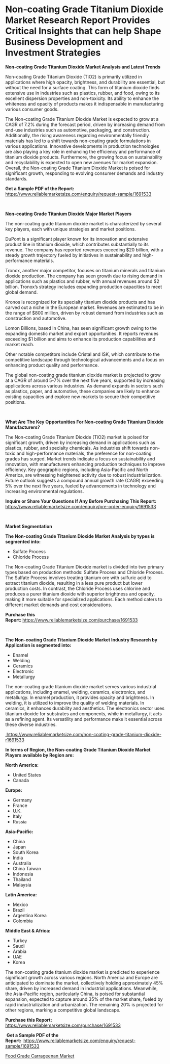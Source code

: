 <p><h1>Non-coating Grade Titanium Dioxide Market Research Report Provides Critical Insights that can help Shape Business Development and Investment Strategies</h1></p><p><strong>Non-coating Grade Titanium Dioxide Market Analysis and Latest Trends</strong></p>
<p><p>Non-coating Grade Titanium Dioxide (TiO2) is primarily utilized in applications where high opacity, brightness, and durability are essential, but without the need for a surface coating. This form of titanium dioxide finds extensive use in industries such as plastics, rubber, and food, owing to its excellent dispersion properties and non-toxicity. Its ability to enhance the whiteness and opacity of products makes it indispensable in manufacturing various consumer goods.</p><p>The Non-coating Grade Titanium Dioxide Market is expected to grow at a CAGR of 7.2% during the forecast period, driven by increasing demand from end-use industries such as automotive, packaging, and construction. Additionally, the rising awareness regarding environmentally friendly materials has led to a shift towards non-coating grade formulations in various applications. Innovative developments in production technologies are also playing a key role in enhancing the efficiency and performance of titanium dioxide products. Furthermore, the growing focus on sustainability and recyclability is expected to open new avenues for market expansion. Overall, the Non-coating Grade Titanium Dioxide Market is poised for significant growth, responding to evolving consumer demands and industry standards.</p></p>
<p><strong>Get a Sample PDF of the Report:&nbsp;</strong> <a href="https://www.reliablemarketsize.com/enquiry/request-sample/1691533?utm_campaign=973&utm_medium=2&utm_source=Github&utm_content=ia&utm_term=07012025&utm_id=non-coating-grade-titanium-dioxide">https://www.reliablemarketsize.com/enquiry/request-sample/1691533</a></p>
<p>&nbsp;</p>
<p><strong>Non-coating Grade Titanium Dioxide Major Market Players</strong></p>
<p><p>The non-coating grade titanium dioxide market is characterized by several key players, each with unique strategies and market positions. </p><p>DuPont is a significant player known for its innovation and extensive product line in titanium dioxide, which contributes substantially to its revenue. The company has reported revenues exceeding $20 billion, with a steady growth trajectory fueled by initiatives in sustainability and high-performance materials.</p><p>Tronox, another major competitor, focuses on titanium minerals and titanium dioxide production. The company has seen growth due to rising demand in applications such as plastics and rubber, with annual revenues around $2 billion. Tronox’s strategy includes expanding production capacities to meet global demand.</p><p>Kronos is recognized for its specialty titanium dioxide products and has carved out a niche in the European market. Revenues are estimated to be in the range of $800 million, driven by robust demand from industries such as construction and automotive.</p><p>Lomon Billions, based in China, has seen significant growth owing to the expanding domestic market and export opportunities. It reports revenues exceeding $1 billion and aims to enhance its production capabilities and market reach.</p><p>Other notable competitors include Cristal and ISK, which contribute to the competitive landscape through technological advancements and a focus on enhancing product quality and performance. </p><p>The global non-coating grade titanium dioxide market is projected to grow at a CAGR of around 5-7% over the next five years, supported by increasing applications across various industries. As demand expands in sectors such as plastics, paper, and automotive, these companies are likely to enhance existing capacities and explore new markets to secure their competitive positions.</p></p>
<p>&nbsp;</p>
<p><strong>What Are The Key Opportunities For Non-coating Grade Titanium Dioxide Manufacturers?</strong></p>
<p><p>The Non-coating Grade Titanium Dioxide (TiO2) market is poised for significant growth, driven by increasing demand in applications such as plastics, rubber, and specialty chemicals. As industries shift towards non-toxic and high-performance materials, the preference for non-coating grades has surged. Market trends indicate a focus on sustainability and innovation, with manufacturers enhancing production techniques to improve efficiency. Key geographic regions, including Asia-Pacific and North America, are witnessing heightened activity due to robust industrialization. Future outlook suggests a compound annual growth rate (CAGR) exceeding 5% over the next five years, fueled by advancements in technology and increasing environmental regulations.</p></p>
<p><strong>Inquire or Share Your Questions If Any Before Purchasing This Report:</strong> <a href="https://www.reliablemarketsize.com/enquiry/pre-order-enquiry/1691533?utm_campaign=973&utm_medium=2&utm_source=Github&utm_content=ia&utm_term=07012025&utm_id=non-coating-grade-titanium-dioxide">https://www.reliablemarketsize.com/enquiry/pre-order-enquiry/1691533</a></p>
<p>&nbsp;</p>
<p><strong>Market Segmentation</strong></p>
<p><strong>The Non-coating Grade Titanium Dioxide Market Analysis by types is segmented into:</strong></p>
<p><ul><li>Sulfate Process</li><li>Chloride Process</li></ul></p>
<p><p>The Non-coating Grade Titanium Dioxide market is divided into two primary types based on production methods: Sulfate Process and Chloride Process. The Sulfate Process involves treating titanium ore with sulfuric acid to extract titanium dioxide, resulting in a less pure product but lower production costs. In contrast, the Chloride Process uses chlorine and produces a purer titanium dioxide with superior brightness and opacity, making it more suitable for specialized applications. Each method caters to different market demands and cost considerations.</p></p>
<p><strong>Purchase this Report:&nbsp;</strong><a href="https://www.reliablemarketsize.com/purchase/1691533?utm_campaign=973&utm_medium=2&utm_source=Github&utm_content=ia&utm_term=07012025&utm_id=non-coating-grade-titanium-dioxide">https://www.reliablemarketsize.com/purchase/1691533</a></p>
<p>&nbsp;</p>
<p><strong>The Non-coating Grade Titanium Dioxide Market Industry Research by Application is segmented into:</strong></p>
<p><ul><li>Enamel</li><li>Welding</li><li>Ceramics</li><li>Electronic</li><li>Metallurgy</li></ul></p>
<p><p>The non-coating grade titanium dioxide market serves various industrial applications, including enamel, welding, ceramics, electronics, and metallurgy. In enamel production, it provides opacity and brightness. In welding, it is utilized to improve the quality of welding materials. In ceramics, it enhances durability and aesthetics. The electronics sector uses titanium dioxide for substrates and components, while in metallurgy, it acts as a refining agent. Its versatility and performance make it essential across these diverse industries.</p></p>
<p><a href="https://www.reliablemarketsize.com/non-coating-grade-titanium-dioxide-r1691533?utm_campaign=973&utm_medium=2&utm_source=Github&utm_content=ia&utm_term=07012025&utm_id=non-coating-grade-titanium-dioxide">&nbsp;https://www.reliablemarketsize.com/non-coating-grade-titanium-dioxide-r1691533</a></p>
<p><strong>In terms of Region, the Non-coating Grade Titanium Dioxide Market Players available by Region are:</strong></p>
<p>
    <p> <strong> North America: </strong>
        <ul>
            <li>United States</li>
            <li>Canada</li>
        </ul>
        </p> 
    <p> <strong> Europe: </strong>
        <ul>
            <li>Germany</li>
            <li>France</li>
            <li>U.K.</li>
            <li>Italy</li>
            <li>Russia</li>
        </ul>
        </p> 
    <p> <strong> Asia-Pacific: </strong>
        <ul>
            <li>China</li>
            <li>Japan</li>
            <li>South Korea</li>
            <li>India</li>
            <li>Australia</li>
            <li>China Taiwan</li>
            <li>Indonesia</li>
            <li>Thailand</li>
            <li>Malaysia</li>
        </ul>
        </p> 
    <p> <strong> Latin America: </strong>
        <ul>
            <li>Mexico</li>
            <li>Brazil</li>
            <li>Argentina Korea</li>
            <li>Colombia</li>
        </ul>
        </p> 
    <p> <strong> Middle East & Africa: </strong>
        <ul>
            <li>Turkey</li>
            <li>Saudi</li>
            <li>Arabia</li>
            <li>UAE</li>
            <li>Korea</li>
        </ul>
    </p>
    </p>
<p><p>The non-coating grade titanium dioxide market is predicted to experience significant growth across various regions. North America and Europe are anticipated to dominate the market, collectively holding approximately 45% share, driven by increased demand in industrial applications. Meanwhile, the Asia-Pacific region, particularly China, is poised for substantial expansion, expected to capture around 35% of the market share, fueled by rapid industrialization and urbanization. The remaining 20% is projected for other regions, marking a competitive global landscape.</p></p>
<p><strong>Purchase this Report: </strong><a href="https://www.reliablemarketsize.com/purchase/1691533?utm_campaign=973&utm_medium=2&utm_source=Github&utm_content=ia&utm_term=07012025&utm_id=non-coating-grade-titanium-dioxide">https://www.reliablemarketsize.com/purchase/1691533</a></p>
<p>&nbsp;<strong>Get a Sample PDF of the Report:&nbsp;&nbsp;</strong><a href="https://www.reliablemarketsize.com/enquiry/request-sample/1691533?utm_campaign=973&utm_medium=2&utm_source=Github&utm_content=ia&utm_term=07012025&utm_id=non-coating-grade-titanium-dioxide">https://www.reliablemarketsize.com/enquiry/request-sample/1691533</a></p>
<p><strong></strong></p>
<p><p><a href="https://github.com/castoriffic/Market-Research-Report-List-5/blob/main/food-grade-carrageenan-market.md?utm_campaign=973&utm_medium=2&utm_source=Github&utm_content=ia&utm_term=07012025&utm_id=non-coating-grade-titanium-dioxide">Food Grade Carrageenan Market</a></p></p>